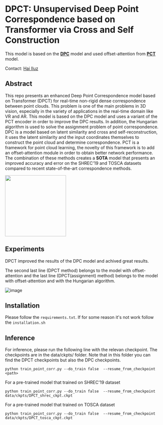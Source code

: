 # DPCT: Unsupervised Deep Point Correspondence based on Transformer via Cross and Self Construction

This model is based on the [**DPC**](https://github.com/dvirginz/DPC) model and used offset-attention from [**PCT**](https://github.com/MenghaoGuo/PCT) model.

Contact: [Hai Iluz](mailto:xhailuzx@gmail.com)

## Abstract

This repo presents an enhanced Deep Point Correspondence model based on Transformer (DPCT) for real-time non-rigid dense correspondence between point clouds. This problem is one of the main problems in 3D vision, especially in the variety of applications in the real-time domain like VR and AR. This model is based on the DPC model and uses a variant of the PCT encoder in order to improve the DPC results. In addition, the Hungarian algorithm is used to solve the assignment problem of point correspondence. DPC is a model based on latent similarity and cross and self-reconstruction, it uses the latent similarity and the input coordinates themselves to construct the point cloud and determine correspondence. PCT is a framework for point cloud learning, the novelty of this framework is to add an offset-attention module in order to obtain better network performance. The combination of these methods creates a **SOTA** model that presents an improved accuracy and error on the SHREC'19 and TOSCA datasets compared to recent state-of-the-art correspondence methods. 

<img src=./SHREC.gif width="200" />

## Experiments
DPCT improved the results of the DPC model and achived great results.

The second last line (DPCT method) belongs to the model with offset-attention and the last line (DPCT(assignment) method) belongs to the model with offset-attention and with the Hungarian algorithm.

![image](https://user-images.githubusercontent.com/102179195/195860045-81fcd057-3a0e-4f17-a387-1fb9b5aac9e4.png)

## Installation

Please follow the `requirements.txt`. If for some reason it's not work follow the `installation.sh`

## Inference

For inference, please run the following line with the relevan checkpoint. The checkpoints are in the data/ckpts/ folder. Note that in this folder you can find the DPCT checkpoints but also the DPC checkpoints.

```
python train_point_corr.py --do_train false  --resume_from_checkpoint <path>
```

For a pre-trained model that trained on SHREC'19 dataset
```
python train_point_corr.py --do_train false  --resume_from_checkpoint data/ckpts/DPCT_shrec_ckpt.ckpt
```

For a pre-trained model that trained on TOSCA dataset
```
python train_point_corr.py --do_train false  --resume_from_checkpoint data/ckpts/DPCT_tosca_ckpt.ckpt
```

